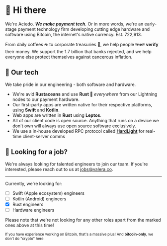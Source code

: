 # 👋 Hi there

We're Aciedo. ***We make payment tech.*** Or in more words, we're an early-stage payment technology firm developing cutting edge hardware and software using Bitcoin, the internet's native currency. Est. 722,913.

From daily coffees ☕ to corporate treasuries 💼, we help people ~~trust~~ **verify** their money. We support the 1.7 billion that banks rejected, and we help everyone else protect themselves against cancerous inflation.

## 🤖 Our tech

We take pride in our engineering - both software and hardware.

- We're avid **Rustaceans** and use **Rust 🦀** *everywhere* from our Lightning nodes to our payment hardware.
- Our first-party apps are written native for their respective platforms, using **Swift** and **Kotlin**.
- Web apps are written in **Rust** using **Leptos**.
- All of our client code is open source. Anything that runs on a device we don't own will always use open source software exclusively. 
- We use a in-house developed RPC protocol called [**HardLight**](https://github.com/aciedo/hardlight) for real-time client-server comms

## 🤝 Looking for a job?

We're always looking for talented engineers to join our team. If you're interested, please reach out to us at [jobs@valera.co](mailto:jobs@valera.co).

---

Currently, we're looking for:

- [ ] Swift (Apple ecosystem) engineers
- [ ] Kotlin (Android) engineers
- [x] Rust engineers
- [ ] Hardware engineers

Please note that we're not looking for any other roles apart from the marked ones above at this time!

<sub>If you have experience working on Bitcoin, that's a massive plus! And **bitcoin-only**, we don't do "crypto" here.</sub>
